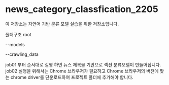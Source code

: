 # news_category_classfication_2205

이 저장소는 자연어 기반 쿤류 모델 실습을 위한 저장소입니다.


폴더구조
root 

  --models
  
  --crawling_data
  
job01 부터 순서대로 실행 하면 뉴스 제복을 기반으로 섹션 분류모델이 만들어집니다.
job02 실행을 위해서는 Chrome 브라우저가 필요하고 Chrome 브라우저의 버전에 맞는 chrome driver를 단운로드하여 프로젝트 폴더에 추가해야 합니다.

  
  
  

